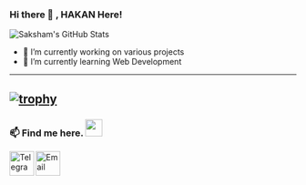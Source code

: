 ### Hi there 👋 , HAKAN Here!


![Saksham's GitHub Stats](https://github-readme-stats.vercel.app/api/?username=hhakangull&show_icons=true&title_color=fff&icon_color=79ff97&text_color=9f9f9f&bg_color=151515)

<p align="left"> </p>


- 🔭 I’m currently working on various projects
- 🌱 I’m currently learning Web Development

------------------------------------------
[![trophy](https://github-readme-stats.vercel.app/api/top-langs/?username=hhakangull&layout=compact)](https://hakangul.net)
------------------------------------------  

### 📫 Find me here. <img src="https://media.giphy.com/media/WUlplcMpOCEmTGBtBW/giphy.gif" width="30"> 
<div style="display-flex">

<a href="https://hhakangull.medium.com/"> <img align="left" width="43px" src="https://github.com/hhakangull/HakanGUL/blob/main/internet.png" title="Telegram"/></a>
<a href="mailto: hhakangull@gmail.com"> <img align="left" width="43px" src="https://github.com/hhakangull/HakanGUL/blob/main/email.png" title="Email"/> </a><br>
</div>&nbsp;
&nbsp;
&nbsp;
